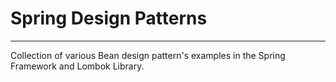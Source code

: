 # Spring Design Patterns

-------
Collection of various Bean design pattern's examples in the Spring Framework and Lombok Library. 